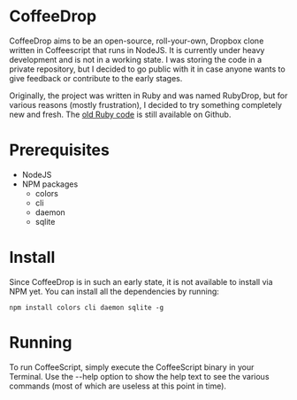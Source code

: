 # CoffeeDrop

CoffeeDrop aims to be an open-source, roll-your-own, Dropbox clone written in Coffeescript that runs in NodeJS. It is currently under heavy development and is not in a working state. I was storing the code in a private repository, but I decided to go public with it in case anyone wants to give feedback or contribute to the early stages.

Originally, the project was written in Ruby and was named RubyDrop, but for various reasons (mostly frustration), I decided to try something completely new and fresh. The [old Ruby code](http://github.com/meltingice/RubyDrop) is still available on Github.

# Prerequisites

* NodeJS
* NPM packages
	* colors
	* cli
	* daemon
	* sqlite
	
# Install

Since CoffeeDrop is in such an early state, it is not available to install via NPM yet. You can install all the dependencies by running:

	npm install colors cli daemon sqlite -g
	
# Running

To run CoffeeScript, simply execute the CoffeeScript binary in your Terminal.  Use the --help option to show the help text to see the various commands (most of which are useless at this point in time).